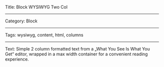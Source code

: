 Title: Block WYSIWYG Two Col

---

Category: Block

---

Tags: wysiwyg, content, html, columns

---

Text: Simple 2 column formatted text from a „What You See Is What You Get“ editor, wrapped in a max width container for a convenient reading experience.
